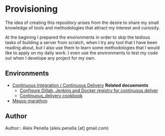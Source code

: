 # Provisioning
The idea of creating this repository arises from the desire to share my small knowledge of tools and methodologies that attract my interest and curiosity.

At the begining I prepared the environments in order to skip the tedious tasks of building a server from scratch, when I try any tool that I have been reading about, but I also use them to learn some methodologies that I would like to apply on my daily work. I even use the environments to test my code out when I develope any project for my own.

## Environments
- [Continuous Integration / Continuous Delivery](continuous_delivery/README.md)
  **Related docuements**
  - [Configure Gitlab, Jenkins and Docker registry for continuous deliver](continuous_delivery/docs/configure_gitlab_jenkins_docker-registry_cd.md)
  - [Continuous_delivery cookbook](continuous_delivery/docs/cookbook.md)
- [Mesos-marathon](mesos-marathon/README.md)

## Author
Author:: Aleix Penella (aleix.penella [at] gmail.com)

